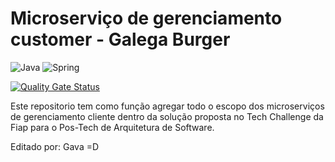 # Microserviço de gerenciamento customer - Galega Burger
![Java](https://img.shields.io/badge/java-%23ED8B00.svg?style=for-the-badge&logo=openjdk&logoColor=white)
![Spring](https://img.shields.io/badge/spring-%236DB33F.svg?style=for-the-badge&logo=spring&logoColor=white)

[![Quality Gate Status](https://sonarcloud.io/api/project_badges/measure?project=gabrielgaava_galega-ms-customer&metric=alert_status)](https://sonarcloud.io/summary/new_code?id=gabrielgaava_galega-ms-customer)


Este repositorio tem como função agregar todo o escopo dos microserviços de gerenciamento cliente dentro
da solução proposta no Tech Challenge da Fiap para o Pos-Tech de Arquitetura de Software.

Editado por: Gava  =D
